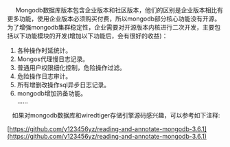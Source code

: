       Mongodb数据库版本包含企业版本和社区版本，他们的区别是企业版本相比有更多功能，使用企业版本必须购买付费，所以mongodb部分核心功能没有开源。为了增强mongodb集群稳定性，企业需要对开源版本内核进行二次开发，主要包括以下功能模块的开发(增加以下功能后，会有很好的收益)：

1.  各种操作时延统计。
2.  Mongos代理慢日志记录。
3.  普通用户权限细化控制，危险操作过滤。
4.  危险操作日志审计。
5.  所有增删改操作sql异步日志记录。
6.  mongodb增加热备功能。  
......
  

   如果对mongodb数据库和wiredtiger存储引擎源码感兴趣，可以参考如下注释:

[https://github.com/y123456yz/reading-and-annotate-mongodb-3.6.1](https://github.com/y123456yz/reading-and-annotate-mongodb-3.6.1)